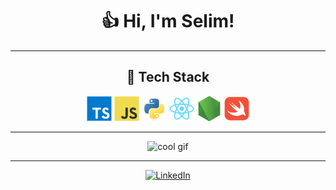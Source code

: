 <div align="center">

# 👍 Hi, I'm Selim!

---

## 👀 Tech Stack

<img src="https://raw.githubusercontent.com/devicons/devicon/master/icons/typescript/typescript-original.svg" alt="typescript" width="40" height="40"/>
<img src="https://raw.githubusercontent.com/devicons/devicon/master/icons/javascript/javascript-original.svg" alt="javascript" width="40" height="40"/>
<img src="https://raw.githubusercontent.com/devicons/devicon/master/icons/python/python-original.svg" alt="python" width="40" height="40"/>
<img src="https://raw.githubusercontent.com/devicons/devicon/master/icons/react/react-original.svg" alt="react" width="40" height="40"/>
<img src="https://raw.githubusercontent.com/devicons/devicon/master/icons/nodejs/nodejs-original.svg" alt="nodejs" width="40" height="40"/>
<img src="https://raw.githubusercontent.com/devicons/devicon/master/icons/swift/swift-original.svg" alt="swift" width="40" height="40"/>

---

<img src="https://media.giphy.com/media/v1.Y2lkPTc5MGI3NjExbXNuazlrM3NtMHNqaGh4eWt5c2w3MW4yejdqbjB3cHg3YnVhdThhaiZlcD12MV9naWZzX3NlYXJjaCZjdD1n/ckJF143W1gBS8Hk833/giphy.gif" alt="cool gif" width="300"/>

---

[![LinkedIn](https://img.shields.io/badge/Visit%20selimsertbas.com-LinkedIn-blue?style=for-the-badge&logo=linkedin&logoColor=white)](https://www.linkedin.com/in/aselimsertbas)

</div>
